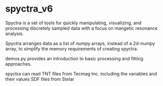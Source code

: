 # spyctra_v6

Spyctra is a set of tools for quickly manipulating, visualizing, and processing discretely sampled data with a focus on mangetic resonance analysis.

Spyctra arranges data as a list of numpy arrays, instead of a 2d-numpy array, to simplify the memory requirements of creating spyctra.

demos.py provides an introduction to basic processing and fitting approaches.

spyctra can read
TNT files from Tecmag Inc. including the variables and their values
SDF files from Stelar
